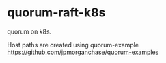 # quorum-raft-k8s
  quorum on k8s.
  
  Host paths are created using quorum-example https://github.com/jpmorganchase/quorum-examples
  
